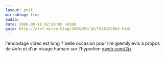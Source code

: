 ```yaml
---
layout: post
microblog: true
audio: 
date: 2008-09-18 02:00:00 +0200
guid: http://xtof.micro.blog/2008/09/18/t926182863.html
---
```

l'encodage vidéo est long ? belle occasion pour lire @emilylevis à propos de #xfn et d'un visage humain sur l'hyperlien [yweb.com/2jx](http://yweb.com/2jx)
